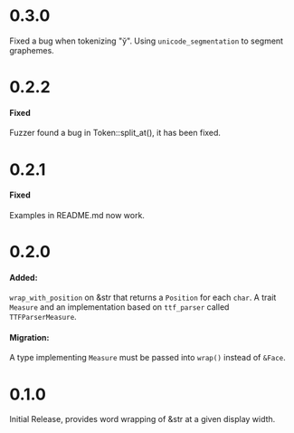 # 0.3.0

Fixed a bug when tokenizing "y̆".
Using `unicode_segmentation` to segment graphemes.

# 0.2.2

#### Fixed

Fuzzer found a bug in Token::split_at(), it has been fixed.

# 0.2.1

#### Fixed

Examples in README.md now work.

# 0.2.0

#### Added:

`wrap_with_position` on &str that returns a `Position` for each `char`.
A trait `Measure` and an implementation based on `ttf_parser` called `TTFParserMeasure`.

#### Migration:

A type implementing `Measure` must be passed into `wrap()` instead of `&Face`.

# 0.1.0

Initial Release, provides word wrapping of &str at a given display width.
